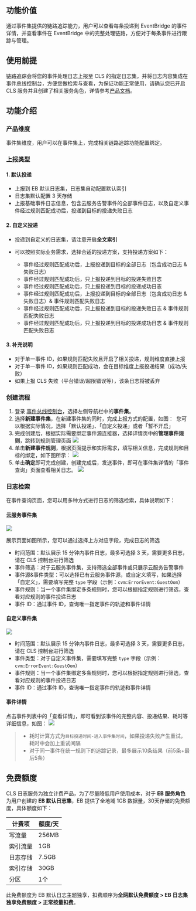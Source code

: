 ## 功能价值
通过事件集提供的链路追踪能力，用户可以查看每条投递到 EventBridge 的事件详情，并查看事件在 EventBridge 中的完整处理链路，方便对于每条事件进行跟踪与管理。

## 使用前提
链路追踪会将您的事件处理日志上报至 CLS 的指定日志集，并将日志内容集成在事件总线控制台，方便您做检索与查看，为保证功能正常使用，请确认您已开启 CLS 服务并且创建了相关服务角色，详情参考[产品文档](https://cloud.tencent.com/document/product/614/47110)。

## 功能介绍
### 产品维度
事件集维度，用户可以在事件集上，完成相关链路追踪功能配置绑定。
### 上报类型
#### 1. 默认投递	
- 上报到 EB 默认日志集，日志集自动配置默认索引
- 日志集默认配置 3 天存储
- 上报基础事件日志信息，包含云服务告警事件的全部事件日志，以及自定义事件经过规则匹配成功后，投递到目标的投递失败日志

#### 2. 自定义投递
- 投递到自定义的日志集，请注意开启**全文索引**
- 可以按照实际业务需求，选择合适的投递方案，支持投递方案如下：

    - 事件经过规则匹配成功后，上报投递到目标的全部日志（包含成功日志 & 失败日志）
    - 事件经过规则匹配成功后，只上报投递到目标的投递失败日志
    - 事件经过规则匹配成功后，只上报投递到目标的投递成功日志
    - 事件经过规则匹配成功后，上报投递到目标的全部日志（包含成功日志 & 失败日志）& 事件规则匹配失败日志
    - 事件经过规则匹配成功后，只上报投递到目标的投递失败日志 & 事件规则匹配失败日志
    - 事件经过规则匹配成功后，只上报投递到目标的投递成功日志 & 事件规则匹配失败日志

#### 3. 补充说明
- 对于单一事件 ID，如果规则匹配失败且开启了相关投递，规则维度直接上报
- 对于单一事件 ID，如果规则匹配成功，会在目标维度上报投递结果（成功/失败）
- 如果上报 CLS 失败（平台错误/超限错误等），该条日志将被丢弃

### 创建流程
1. 登录 [事件总线控制台](https://console.cloud.tencent.com/eb/)，选择左侧导航栏中的**事件集**。
2. 选择**新建事件集**，在新建事件集的同时，完成上报方式的配置，如图：
![]()
您可以根据实际情况，选择「默认投递」、「自定义投递」或者「暂不开启」
3. 完成创建后，根据实际需要绑定事件源连接器，选择详情页中的**管理事件规则**，跳转到规则管理页面
![](https://qcloudimg.tencent-cloud.cn/raw/74ea5782d981011c0cb7fd21201b0921.png)
4. 单击**新建事件规则**，根据页面提示和实际需求，填写相关信息，完成规则和目标的绑定，如下图所示：
![](https://qcloudimg.tencent-cloud.cn/raw/d0d27d70588a8012e84c1f8bf32fccd7.png)
5. 单击**确定**即可完成创建，创建完成后，发送事件，即可在事件集详情的「事件查询」页面查看相关日志。
![](https://qcloudimg.tencent-cloud.cn/raw/1338259528a6f94ff22a5d101db5ff0d.png)

### 日志检索
在事件查询页面，您可以用多种方式进行日志的筛选检索，具体说明如下：
#### 云服务事件集

![](https://qcloudimg.tencent-cloud.cn/raw/3b560f93a9229923118398839867fc6a.png)

展示页面如图所示，您可以通过选择上方对应字段，完成日志的筛选
- 时间范围：默认展示 15 分钟内事件日志，最多可选择 3 天，需要更多日志，请在 CLS 控制台进行筛选
- 事件筛选：对于云服务事件集，支持筛选全部事件或只展示云服务告警事件
- 事件源&事件类型：可以选择已有云服务事件源，或自定义填写，如果选择「自定义」，需要填写完整 `type` 字段（示例：`cvm:ErrorEvent:GuestOom`）
- 事件规则：当一个事件集绑定多条规则时，您可以根据指定规则进行筛选，查看对应规则的事件投递日志
- 事件 ID：通过事件 ID，查询唯一指定事件的轨迹和事件详情

#### 自定义事件集
![](https://qcloudimg.tencent-cloud.cn/raw/bc0d14ba397c3993a8bc83e4229929d8.png)

- 时间范围：默认展示 15 分钟内事件日志，最多可选择 3 天，需要更多日志，请在 CLS 控制台进行筛选
- 事件类型：对于自定义事件集，需要填写完整 `type` 字段（示例：`cvm:ErrorEvent:GuestOom`）
- 事件规则：当一个事件集绑定多条规则时，您可以根据指定规则进行筛选，查看对应规则的事件投递日志
- 事件 ID：通过事件 ID，查询唯一指定事件的轨迹和事件详情

#### 事件详情
点击事件列表中的「查看详情」，即可看到该事件的完整内容、投递结果、耗时等详细信息，如图：
![](https://qcloudimg.tencent-cloud.cn/raw/3fecc8ccc209a19b6630ab97bd796ce5.png)
> - 耗时计算方式为`目标投递时间-进入事件集时间`，如果投递失败产生重试，耗时中会加上重试间隔
> - 对于同一事件在统一规则下的追踪记录，最多展示10条结果（前5条+最后5条）

## 免费额度
CLS 日志服务为独立计费产品，为了尽量降低用户使用成本，对于 **EB 服务角色**为用户创建的 **EB 默认日志集**，EB 提供了全地域 1GB 数据量，30天存储的免费额度，具体额度如下：
<table>
<thead>
<tr>
<th>计费项</th>
<th>额度/天</th>
</tr>
</thead>
<tbody><tr>
<td>写流量</td>
<td>256MB</td>
</tr>
<tr>
<td>索引流量</td>
<td>1GB</td>
</tr>
<tr>
<td>日志存储</td>
<td>7.5GB</td>
</tr>
<tr>
<td>索引存储</td>
<td>30GB</td>
</tr>
<tr>
<td>分区</td>
<td>1个</td>
</tr>
</tbody></table>
此免费额度为 EB 默认日志主题独享，扣费顺序为<b>全网默认免费额度 > EB 日志集独享免费额度 > 正常按量扣费</b>。
